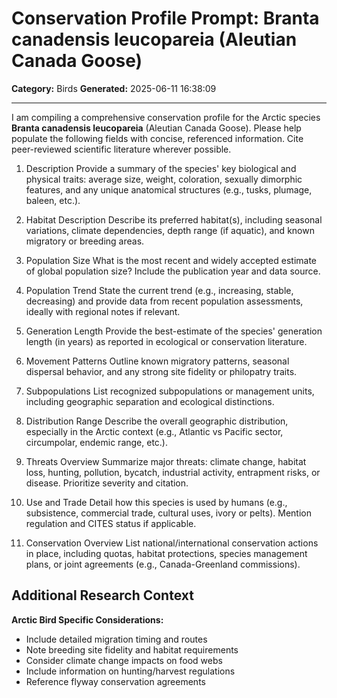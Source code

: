 # Conservation Profile Prompt: Branta canadensis leucopareia (Aleutian Canada Goose)
**Category:** Birds
**Generated:** 2025-06-11 16:38:09

---

I am compiling a comprehensive conservation profile for the Arctic species **Branta canadensis leucopareia** (Aleutian Canada Goose). Please help populate the following fields with concise, referenced information. Cite peer-reviewed scientific literature wherever possible.

1. Description
Provide a summary of the species' key biological and physical traits: average size, weight, coloration, sexually dimorphic features, and any unique anatomical structures (e.g., tusks, plumage, baleen, etc.).

2. Habitat Description
Describe its preferred habitat(s), including seasonal variations, climate dependencies, depth range (if aquatic), and known migratory or breeding areas.

3. Population Size
What is the most recent and widely accepted estimate of global population size? Include the publication year and data source.

4. Population Trend
State the current trend (e.g., increasing, stable, decreasing) and provide data from recent population assessments, ideally with regional notes if relevant.

5. Generation Length
Provide the best-estimate of the species' generation length (in years) as reported in ecological or conservation literature.

6. Movement Patterns
Outline known migratory patterns, seasonal dispersal behavior, and any strong site fidelity or philopatry traits.

7. Subpopulations
List recognized subpopulations or management units, including geographic separation and ecological distinctions.

8. Distribution Range
Describe the overall geographic distribution, especially in the Arctic context (e.g., Atlantic vs Pacific sector, circumpolar, endemic range, etc.).

9. Threats Overview
Summarize major threats: climate change, habitat loss, hunting, pollution, bycatch, industrial activity, entrapment risks, or disease. Prioritize severity and citation.

10. Use and Trade
Detail how this species is used by humans (e.g., subsistence, commercial trade, cultural uses, ivory or pelts). Mention regulation and CITES status if applicable.

11. Conservation Overview
List national/international conservation actions in place, including quotas, habitat protections, species management plans, or joint agreements (e.g., Canada-Greenland commissions).

## Additional Research Context

**Arctic Bird Specific Considerations:**
- Include detailed migration timing and routes
- Note breeding site fidelity and habitat requirements
- Consider climate change impacts on food webs
- Include information on hunting/harvest regulations
- Reference flyway conservation agreements